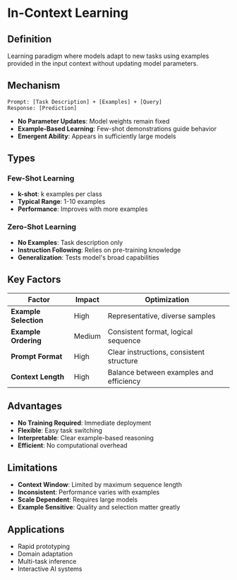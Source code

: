 # In-Context Learning

## Definition

Learning paradigm where models adapt to new tasks using examples provided in the input context without updating model parameters.

## Mechanism

```
Prompt: [Task Description] + [Examples] + [Query]
Response: [Prediction]
```

- **No Parameter Updates**: Model weights remain fixed
- **Example-Based Learning**: Few-shot demonstrations guide behavior
- **Emergent Ability**: Appears in sufficiently large models

## Types

### Few-Shot Learning
- **k-shot**: k examples per class
- **Typical Range**: 1-10 examples
- **Performance**: Improves with more examples

### Zero-Shot Learning
- **No Examples**: Task description only
- **Instruction Following**: Relies on pre-training knowledge
- **Generalization**: Tests model's broad capabilities

## Key Factors

| Factor | Impact | Optimization |
|--------|--------|--------------|
| **Example Selection** | High | Representative, diverse samples |
| **Example Ordering** | Medium | Consistent format, logical sequence |
| **Prompt Format** | High | Clear instructions, consistent structure |
| **Context Length** | High | Balance between examples and efficiency |

## Advantages

- **No Training Required**: Immediate deployment
- **Flexible**: Easy task switching
- **Interpretable**: Clear example-based reasoning
- **Efficient**: No computational overhead

## Limitations

- **Context Window**: Limited by maximum sequence length
- **Inconsistent**: Performance varies with examples
- **Scale Dependent**: Requires large models
- **Example Sensitive**: Quality and selection matter greatly

## Applications

- Rapid prototyping
- Domain adaptation
- Multi-task inference
- Interactive AI systems
